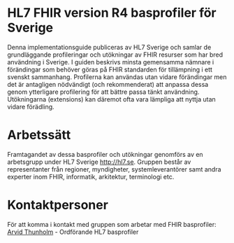 # HL7 FHIR version R4 basprofiler för Sverige
Denna implementationsguide publiceras av HL7 Sverige och samlar de grundläggande profileringar och utökningar av FHIR resurser som har bred användning i Sverige. I guiden beskrivs minsta gemensamma nämnare i förändingar som behöver göras på FHIR standarden för tillämpning i ett svenskt sammanhang. Profilerna kan användas utan vidare förändingar men det är antagligen nödvändigt (och rekommenderat) att anpassa dessa genom ytterligare profilering för att bättre passa tänkt användning.
Utökningarna (extensions) kan däremot ofta vara lämpliga att nyttja utan vidare förädling.

# Arbetssätt
Framtagandet av dessa basprofiler och utökningar genomförs av en arbetsgrupp under HL7 Sverige <http://hl7.se>. Gruppen består av representanter från regioner, myndigheter, systemleverantörer samt andra experter inom FHIR, informatik, arkitektur, terminologi etc.

# Kontaktpersoner
För att komma i kontakt med gruppen som arbetar med FHIR basprofiler: 
[Arvid Thunholm](mailto:arvid.thunholm@gmail.com) - Ordförande HL7 basprofiler